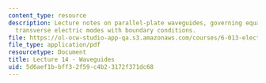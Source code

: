 ```yaml
---
content_type: resource
description: Lecture notes on parallel-plate waveguides, governing equations, and
  transverse electric modes with boundary conditions.
file: https://ol-ocw-studio-app-qa.s3.amazonaws.com/courses/6-013-electromagnetics-and-applications-fall-2005/5d6aef1bbff32f59c4b23172f371dc68_lec14.pdf
file_type: application/pdf
resourcetype: Document
title: Lecture 14 - Waveguides
uid: 5d6aef1b-bff3-2f59-c4b2-3172f371dc68
---
```

